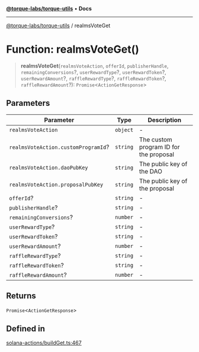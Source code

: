 [**@torque-labs/torque-utils**](../README.md) • **Docs**

***

[@torque-labs/torque-utils](../README.md) / realmsVoteGet

# Function: realmsVoteGet()

> **realmsVoteGet**(`realmsVoteAction`, `offerId`, `publisherHandle`, `remainingConversions`?, `userRewardType`?, `userRewardToken`?, `userRewardAmount`?, `raffleRewardType`?, `raffleRewardToken`?, `raffleRewardAmount`?): `Promise`\<`ActionGetResponse`\>

## Parameters

| Parameter | Type | Description |
| ------ | ------ | ------ |
| `realmsVoteAction` | `object` | - |
| `realmsVoteAction.customProgramId`? | `string` | The custom program ID for the proposal |
| `realmsVoteAction.daoPubKey` | `string` | The public key of the DAO |
| `realmsVoteAction.proposalPubKey` | `string` | The public key of the proposal |
| `offerId`? | `string` | - |
| `publisherHandle`? | `string` | - |
| `remainingConversions`? | `number` | - |
| `userRewardType`? | `string` | - |
| `userRewardToken`? | `string` | - |
| `userRewardAmount`? | `number` | - |
| `raffleRewardType`? | `string` | - |
| `raffleRewardToken`? | `string` | - |
| `raffleRewardAmount`? | `number` | - |

## Returns

`Promise`\<`ActionGetResponse`\>

## Defined in

[solana-actions/buildGet.ts:467](https://github.com/torque-labs/torque-utils/blob/a612e615fa21888d00ebb7bf70f9910fab4be80a/solana-actions/buildGet.ts#L467)
